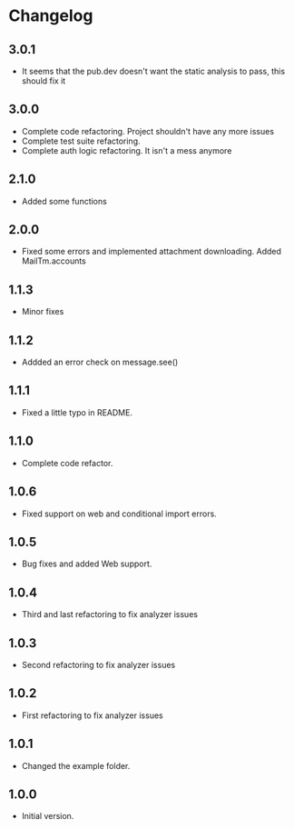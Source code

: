 # Changelog

## 3.0.1
 - It seems that the pub.dev doesn't want the static analysis to pass, this should fix it

## 3.0.0
 - Complete code refactoring. Project shouldn't have any more issues
 - Complete test suite refactoring.
 - Complete auth logic refactoring. It isn't a mess anymore

## 2.1.0

 - Added some functions

## 2.0.0

 - Fixed some errors and implemented attachment downloading. Added MailTm.accounts

## 1.1.3

- Minor fixes

## 1.1.2

- Addded an error check on message.see()

## 1.1.1

- Fixed a little typo in README.

## 1.1.0

- Complete code refactor.

## 1.0.6

- Fixed support on web and conditional import errors.

## 1.0.5

- Bug fixes and added Web support.

## 1.0.4

- Third and last refactoring to fix analyzer issues 

## 1.0.3

- Second refactoring to fix analyzer issues 

## 1.0.2

- First refactoring to fix analyzer issues 

## 1.0.1

- Changed the example folder.

## 1.0.0

- Initial version.